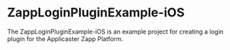 # ZappLoginPluginExample-iOS
The ZappLoginPluginExample-iOS is an example project for creating a login plugin for the Applicaster Zapp Platform.
